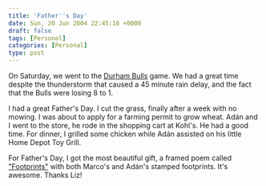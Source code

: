 ```yaml
---
title: 'Father''s Day'
date: Sun, 20 Jun 2004 22:45:16 +0000
draft: false
tags: [Personal]
categories: [Personal]
type: post
---
```


On Saturday, we went to the [Durham Bulls](http://www.durhambulls.com) game.
We had a great time despite the thunderstorm that caused a 45 minute rain
delay, and the fact that the Bulls were losing 8 to 1.

I had a great Father's Day. I cut the grass, finally after a week with no
mowing. I was about to apply for a farming permit to grow wheat. Adán and I
went to the store, he rode in the shopping cart at Kohl's. He had a good time.
For dinner, I grilled some chicken while Adán assisted on his little Home Depot
Toy Grill.

For Father's Day, I got the most beautiful gift, a framed poem called
["Footprints"](http://www.onceuponaname.com/wal.html) with both Marco's and
Adán's stamped footprints. It's awesome. Thanks Liz!
